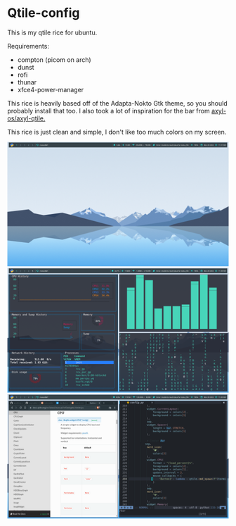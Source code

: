 # Qtile-config
This is my qtile rice for ubuntu.

Requirements:
- compton (picom on arch)
- dunst
- rofi
- thunar
- xfce4-power-manager

This rice is heavily based off of the Adapta-Nokto Gtk theme, so you should probably install that too.
I also took a lot of inspiration for the bar from [axyl-os/axyl-qtile.](https://github.com/axyl-os/axyl-qtile)

This rice is just clean and simple, I don't like too much colors on my screen.

![](https://raw.githubusercontent.com/Tejas-Bh/Qtile-config/main/Screenshots/2022-03-20-113116_1600x900_scrot.png)
![](https://raw.githubusercontent.com/Tejas-Bh/Qtile-config/main/Screenshots/2022-03-20-113839_1600x900_scrot.png)
![](https://raw.githubusercontent.com/Tejas-Bh/Qtile-config/main/Screenshots/2022-03-20-114901_1600x900_scrot.png)
